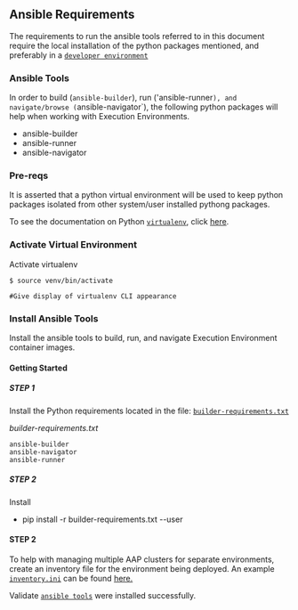 ## Ansible Requirements
The requirements to run the ansible tools referred to in this document
require the local installation of the python packages mentioned, and 
preferably in a [`developer environment`](./developer-environment.md)

### Ansible Tools
In order to build (`ansible-builder`), run ('ansible-runner`), and 
navigate/browse (`ansible-navigator`), the following python packages
will help when working with Execution Environments.


- ansible-builder
- ansible-runner
- ansible-navigator


### Pre-reqs
It is asserted that a python virtual environment will be used to keep 
python packages isolated from other system/user installed pythong packages.

To see the documentation on Python [`virtualenv`](./virtualenv.md), click
[here](./virtualenv.md).

### Activate Virtual Environment

Activate virtualenv

    $ source venv/bin/activate

    #Give display of virtualenv CLI appearance

### Install Ansible Tools
Install the ansible tools to build, run, and navigate Execution Environment
container images.

#### Getting Started
##### STEP 1 #####

Install the Python requirements located in the file: [`builder-requirements.txt`](./files/builder-requirements.txt)


*builder-requirements.txt*

    ansible-builder
    ansible-navigator
    ansible-runner
    
##### STEP 2 #####

Install 
- pip install -r builder-requirements.txt --user 

#### STEP 2 ####
To help with managing multiple AAP clusters for separate environments, create an inventory file for the environment being deployed. An example [`inventory.ini`](./inventory/dev-inventory.ini) can be found [here.](./inventory/dev-inventory.ini)

Validate [`ansible tools`](./build-requirements.txt) were installed successfully.



